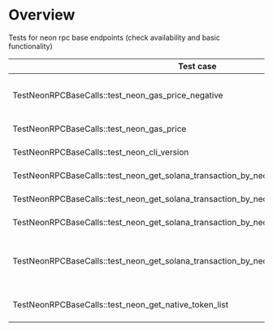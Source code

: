 # Overview

Tests for neon rpc base endpoints (check availability and basic functionality)

| Test case                                                                                  | Description                              | XFailed |
|--------------------------------------------------------------------------------------------|------------------------------------------|---------|
| TestNeonRPCBaseCalls::test_neon_gas_price_negative                                         | Get neon gas price, negative cases       |         |
| TestNeonRPCBaseCalls::test_neon_gas_price                                                  | Get neon gas price                       |         |
| TestNeonRPCBaseCalls::test_neon_cli_version                                                | Get neon cli version                     |         |
| TestNeonRPCBaseCalls::test_neon_get_solana_transaction_by_neon_transaction                 | Positive cases                           |         |
| TestNeonRPCBaseCalls::test_neon_get_solana_transaction_by_neon_transaction_list_of_tx      | List of sol tx                           |         |
| TestNeonRPCBaseCalls::test_neon_get_solana_transaction_by_neon_transaction_negative        | Negative cases                           |         |
| TestNeonRPCBaseCalls::test_neon_get_solana_transaction_by_neon_transaction_non_existent_tx | Non existent transaction, empty response |         |
| TestNeonRPCBaseCalls::test_neon_get_native_token_list                                      | Get list of native tokens                |         |